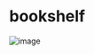 # bookshelf

![image](https://github.com/JieunYume/bookshelf/assets/89847820/e67dd0e6-de04-44cb-afe6-e0c3588ceda8)
